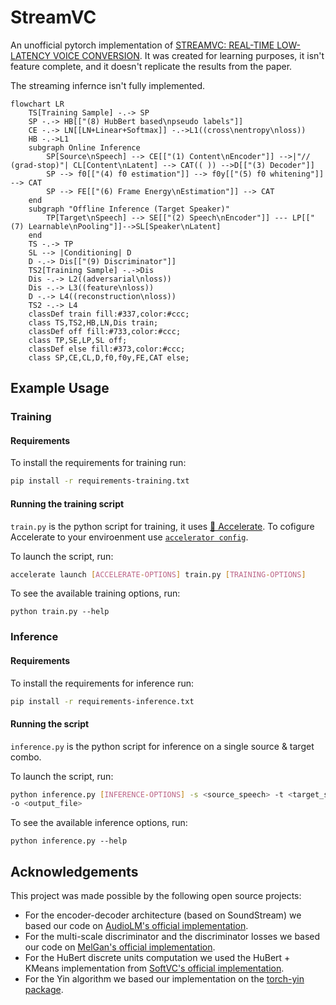 # StreamVC
An unofficial pytorch implementation of [STREAMVC: REAL-TIME LOW-LATENCY VOICE CONVERSION](https://arxiv.org/pdf/2401.03078.pdf).
It was created for learning purposes, it isn't feature complete, and it doesn't replicate the results from the paper.

The streaming infernce isn't fully implemented.

```mermaid
flowchart LR 
    TS[Training Sample] -.-> SP
    SP -.-> HB[["(8) HubBert based\npseudo labels"]]
    CE -.-> LN[[LN+Linear+Softmax]] -.->L1((cross\nentropy\nloss))
    HB -.->L1
    subgraph Online Inference
        SP[Source\nSpeech] --> CE[["(1) Content\nEncoder"]] -->|"// (grad-stop)"| CL[Content\nLatent] --> CAT(( )) -->D[["(3) Decoder"]]
        SP --> f0[["(4) f0 estimation"]] --> f0y[["(5) f0 whitening"]] --> CAT
        SP --> FE[["(6) Frame Energy\nEstimation"]] --> CAT
    end
    subgraph "Offline Inference (Target Speaker)"
        TP[Target\nSpeech] --> SE[["(2) Speech\nEncoder"]] --- LP[["(7) Learnable\nPooling"]]-->SL[Speaker\nLatent]
    end
    TS -.-> TP
    SL --> |Conditioning| D
    D -.-> Dis[["(9) Discriminator"]]
    TS2[Training Sample] -.->Dis
    Dis -.-> L2((adversarial\nloss))
    Dis -.-> L3((feature\nloss))
    D -.-> L4((reconstruction\nloss))
    TS2 -.-> L4 
    classDef train fill:#337,color:#ccc;
    class TS,TS2,HB,LN,Dis train;
    classDef off fill:#733,color:#ccc;
    class TP,SE,LP,SL off;
    classDef else fill:#373,color:#ccc;
    class SP,CE,CL,D,f0,f0y,FE,CAT else;
```

## Example Usage
### Training
#### Requirements
To install the requirements for training run:
```bash
pip install -r requirements-training.txt
```
#### Running the training script
`train.py` is the python script for training, it uses [🤗 Accelerate](https://huggingface.co/docs/accelerate).
To cofigure Accelerate to your enviroenment use [`accelerator config`](https://huggingface.co/docs/accelerate/package_reference/cli#accelerate-config).

To launch the script, run:
```bash
accelerate launch [ACCELERATE-OPTIONS] train.py [TRAINING-OPTIONS]
```
To see the available training options, run: 

```
python train.py --help
```
### Inference
#### Requirements
To install the requirements for inference run:
```bash
pip install -r requirements-inference.txt
```
#### Running the script
 `inference.py` is the python script for inference on a single source & target combo.


To launch the script, run:
```bash
python inference.py [INFERENCE-OPTIONS] -s <source_speech> -t <target_speech>
-o <output_file>
```
To see the available inference options, run: 

```
python inference.py --help
```

## Acknowledgements
This project was made possible by the following open source projects:

 - For the encoder-decoder architecture (based on SoundStream) we based our code on [AudioLM's official implementation](https://github.com/lucidrains/audiolm-pytorch).
 - For the multi-scale discriminator and the discriminator losses we based our code on [MelGan's official implementation](https://github.com/descriptinc/melgan-neurips).
 -  For the HuBert discrete units computation we used the HuBert + KMeans implementation from [SoftVC's official implementation](https://github.com/bshall/soft-vc).
 - For the Yin algorithm we based our implementation on the [torch-yin package](https://github.com/brentspell/torch-yin).